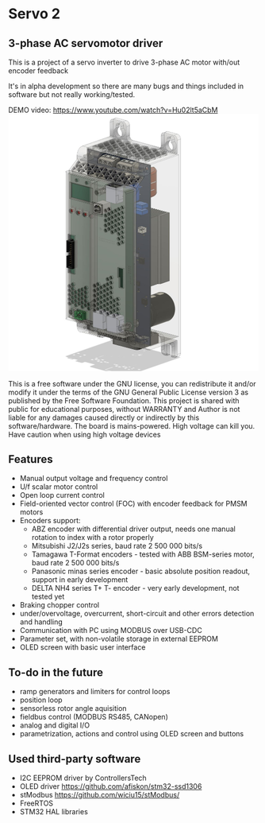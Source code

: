 # Servo 2
## 3-phase AC servomotor driver

This is a project of a servo inverter to drive 3-phase AC motor with/out encoder feedback

It's in alpha development so there are many bugs and things included in software but not really working/tested.

DEMO video: https://www.youtube.com/watch?v=Hu02lt5aCbM
![CPU board](https://github.com/wiciu15/servo2/blob/main/PCB/assembly.JPG?raw=true)

This is a free software under the GNU license, you can redistribute it and/or modify it under the terms
of the GNU General Public License version 3 as published by the Free Software Foundation.
This project is shared with public for educational purposes, without WARRANTY and Author is not liable for any damages caused directly
or indirectly by this software/hardware. The board is mains-powered. High voltage can kill you. Have caution when using high voltage devices

## Features

- Manual output voltage and frequency control
- U/f scalar motor control
- Open loop current control
- Field-oriented vector control (FOC) with encoder feedback for PMSM motors
- Encoders support:
  -  ABZ encoder with differential driver output, needs one manual rotation to index with a rotor properly
  -  Mitsubishi J2/J2s series, baud rate 2 500 000 bits/s
  -  Tamagawa T-Format encoders - tested with ABB BSM-series motor, baud rate 2 500 000 bits/s
  -  Panasonic minas series encoder - basic absolute position readout, support in early development
  -  DELTA NH4 series T+ T- encoder - very early development, not tested yet
- Braking chopper control
- under/overvoltage, overcurrent, short-circuit and other errors detection and handling
- Communication with PC using MODBUS over USB-CDC
- Parameter set, with non-volatile storage in external EEPROM
- OLED screen with basic user interface

## To-do in the future

- ramp generators and limiters for control loops
- position loop
- sensorless rotor angle aquisition
- fieldbus control (MODBUS RS485, CANopen)
- analog and digital I/O
- parametrization, actions and control using OLED screen and buttons

## Used third-party software
- I2C EEPROM driver by ControllersTech
- OLED driver https://github.com/afiskon/stm32-ssd1306
- stModbus https://github.com/wiciu15/stModbus/
- FreeRTOS
- STM32 HAL libraries



